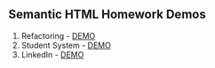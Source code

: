 ## Semantic HTML Homework Demos
1. Refactoring - [DEMO]()
2. Student System - [DEMO]()
3. LinkedIn - [DEMO]()